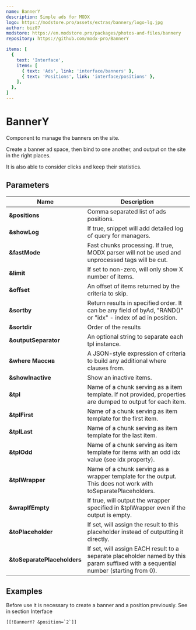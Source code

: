 ```yaml
---
name: BannerY
description: Simple ads for MODX
logo: https://modstore.pro/assets/extras/bannery/logo-lg.jpg
author: biz87
modstore: https://en.modstore.pro/packages/photos-and-files/bannery
repository: https://github.com/modx-pro/BannerY

items: [
  {
    text: 'Interface',
    items: [
      { text: 'Ads', link: 'interface/banners' },
      { text: 'Positions', link: 'interface/positions' },
    ],
  },
]
---
```

# BannerY

Component to manage the banners on the site.

Create a banner ad space, then bind to one another, and output on the site in the right places.

It is also able to consider clicks and keep their statistics.

## Parameters

Name                        | Description
----------------------------|-----------------------------------------------------------------------------------------------------------------------------------
**&positions**              | Comma separated list of ads positions.
**&showLog**                | If true, snippet will add detailed log of query for managers.
**&fastMode**               | Fast chunks processing. If true, MODX parser will not be used and unprocessed tags will be cut.
**&limit**                  | If set to non-zero, will only show X number of items.
**&offset**                 | An offset of items returned by the criteria to skip.
**&sortby**                 | Return results in specified order. It can be any field of byAd, "RAND()" or "idx" - index of ad in position.
**&sortdir**                | Order of the results
**&outputSeparator**        | An optional string to separate each tpl instance.
**&where Массив**           | A JSON-style expression of criteria to build any additional where clauses from.
**&showInactive**           | Show an inactive items.
**&tpl**                    | Name of a chunk serving as a item template. If not provided, properties are dumped to output for each item.
**&tplFirst**               | Name of a chunk serving as item template for the first item.
**&tplLast**                | Name of a chunk serving as item template for the last item.
**&tplOdd**                 | Name of a chunk serving as item template for items with an odd idx value (see idx property).
**&tplWrapper**             | Name of a chunk serving as a wrapper template for the output. This does not work with toSeparatePlaceholders.
**&wrapIfEmpty**            | If true, will output the wrapper specified in &tplWrapper even if the output is empty.
**&toPlaceholder**          | If set, will assign the result to this placeholder instead of outputting it directly.
**&toSeparatePlaceholders** | If set, will assign EACH result to a separate placeholder named by this param suffixed with a sequential number (starting from 0).

## Examples

Before use it is necessary to create a banner and a position previously. See in section Interface

```modx
[[!BannerY? &position=`2`]]
```
